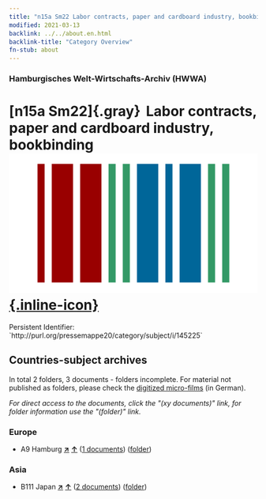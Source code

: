 ```yaml
---
title: "n15a Sm22 Labor contracts, paper and cardboard industry, bookbinding"
modified: 2021-03-13
backlink: ../../about.en.html
backlink-title: "Category Overview"
fn-stub: about
---
```


### Hamburgisches Welt-Wirtschafts-Archiv (HWWA)

# [n15a Sm22]{.gray}&#8201; Labor contracts, paper and cardboard industry, bookbinding &#160; [![Wikidata](/images/Wikidata-logo.svg "Wikidata"){.inline-icon}](http://www.wikidata.org/entity/Q104710817)

<div class="hint">Persistent Identifier: `http://purl.org/pressemappe20/category/subject/i/145225`</div>







## Countries-subject archives





In total 2 folders, 3 documents - folders incomplete.
For material not published as folders, please check the [digitized micro-films](/film/h1_sh.de.html) (in German).

_For direct access to the documents, click the "(xy documents)" link, for folder information use the "(folder)" link._



### Europe

- A9 Hamburg [**&nearr;**](../../../geo/i/140905/about.en.html "Hamburg (all folders)") [**&uarr;**](../../../geo/about.en.html#A9 "Country category system") (<a href="https://pm20.zbw.eu/iiifview/folder/sh/140905,145225" title="about: Hamburg : Labor contracts, paper and cardboard industry, bookbinding" target="_blank">1 documents</a>) ([folder](../../../../folder/sh/1409xx/140905/1452xx/145225/about.en.html))

### Asia

- B111 Japan [**&nearr;**](../../../geo/i/141272/about.en.html "Japan (all folders)") [**&uarr;**](../../../geo/about.en.html#B111 "Country category system") (<a href="https://pm20.zbw.eu/iiifview/folder/sh/141272,145225" title="about: Japan : Labor contracts, paper and cardboard industry, bookbinding" target="_blank">2 documents</a>) ([folder](../../../../folder/sh/1412xx/141272/1452xx/145225/about.en.html))








